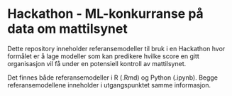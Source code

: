 # Hackathon - ML-konkurranse på data om mattilsynet
Dette repository inneholder referansemodeller til bruk i en Hackathon hvor formålet er å lage modeller som kan predikere hvilke score en gitt organisasjon vil få under en potensiell kontroll av mattilsynet. 

Det finnes både referansemodeller i R (.Rmd) og Python (.ipynb). Begge referansemodellene inneholder i utgangspunktet samme informasjon. 